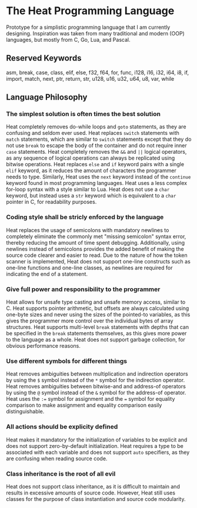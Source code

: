 # The Heat Programming Language
Prototype for a simplistic programming language that I am currently designing. Inspiration was taken from many traditional and modern (OOP) languages, but mostly from C, Go, Lua, and Pascal.

## Reserved Keywords
asm, break, case, class, elif, else, f32, f64, for, func, i128, i16, i32, i64, i8, if, import, match, next, ptr, return, str, u128, u16, u32, u64, u8, var, while

## Language Philosophy
### The simplest solution is often times the best solution
Heat completely removes do-while loops and `goto` statements, as they are confusing and seldom ever used. Heat replaces `switch` statements with `match` statements, which are similar to `switch` statements except that they do not use `break` to escape the body of the container and do not require inner `case` statements. Heat completely removes the `&&` and `||` logical operators, as any sequence of logical operations can always be replicated using bitwise operations. Heat replaces `else` and `if` keyword pairs with a single `elif` keyword, as it reduces the amount of characters the programmer needs to type. Similarly, Heat uses the `next` keyword instead of the `continue` keyword found in most programming languages. Heat uses a less complex for-loop syntax with a style similar to Lua. Heat does not use a `char` keyword, but instead uses a `str` keyword which is equivalent to a `char` pointer in C, for readability purposes.

### Coding style shall be stricly enforced by the language
Heat replaces the usage of semicolons with mandatory newlines to completely eliminate the commonly met "missing semicolon" syntax error, thereby reducing the amount of time spent debugging. Additionally, using newlines instead of semicolons provides the added benefit of making the source code clearer and easier to read. Due to the nature of how the token scanner is implemented, Heat does not support one-line constructs such as one-line functions and one-line classes, as newlines are required for indicating the end of a statement.

### Give full power and responsibility to the programmer
Heat allows for unsafe type casting and unsafe memory access, similar to C. Heat supports pointer arithmetic, but offsets are always calculated using one-byte sizes and never using the sizes of the pointed-to variables, as this gives the programmer more control over the individual bytes of array structures. Heat supports multi-level `break` statements with depths that can be specified in the `break` statements themselves, as this gives more power to the language as a whole. Heat does not support garbage collection, for obvious performance reasons.

### Use different symbols for different things
Heat removes ambiguities between multiplication and indirection operators by using the `$` symbol instead of the `*` symbol for the  indirection operator. Heat removes ambiguities between bitwise-and and address-of operators by using the `@` symbol instead of the `&` symbol for the address-of operator. Heat uses the `:=` symbol for assignment and the `=` symbol for equality comparison to make assignment and equality comparison easily distinguishable.

### All actions should be explicity defined
Heat makes it mandatory for the initialization of variables to be explicit and does not support zero-by-default initialization. Heat requires a type to be associated with each variable and does not support `auto` specifiers, as they are confusing when reading source code.

### Class inheritance is the root of all evil
Heat does not support class inheritance, as it is difficult to maintain and results in excessive amounts of source code. However, Heat still uses classes for the purpose of class instantiation and source code modularity.
